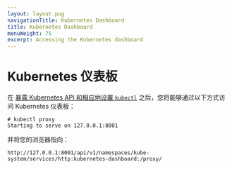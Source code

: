 ```yaml
---
layout: layout.pug
navigationTitle: Kubernetes Dashboard
title: Kubernetes Dashboard
menuWeight: 75
excerpt: Accessing the Kubernetes dashboard
---
```


<!-- This source repo for this topic is https://github.com/mesosphere/dcos-kubernetes -->


# Kubernetes 仪表板

在 [暴露 Kubernetes API 和相应地设置 `kubectl`](../connecting-clients) 之后，您将能够通过以下方式访问 Kubernetes 仪表板：

```
# kubectl proxy
Starting to serve on 127.0.0.1:8001
```

并将您的浏览器指向：

```text
http://127.0.0.1:8001/api/v1/namespaces/kube-system/services/http:kubernetes-dashboard:/proxy/
```
